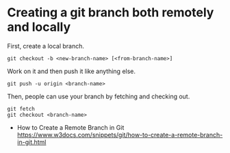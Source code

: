 # Creating a git branch both remotely and locally

First, create a local branch.

```
git checkout -b <new-branch-name> [<from-branch-name>]
```

Work on it and then push it like anything else.

```
git push -u origin <branch-name>
```

Then, people can use your branch by fetching and checking out.

```
git fetch
git checkout <branch-name>
```

* How to Create a Remote Branch in Git  
  <https://www.w3docs.com/snippets/git/how-to-create-a-remote-branch-in-git.html>

